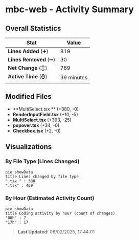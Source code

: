 # mbc-web - Activity Summary 

## Overall Statistics

| Stat                   | Value                                                             |
| ---------------------- | ----------------------------------------------------------------- |
| **Lines Added** (➕)   | 819                                          |
| **Lines Removed** (➖) | 30                                        |
| **Net Change** (↕)    | 789                |
| **Active Time** (⌚)   | 39 minutes |


## Modified Files
- **MultiSelect.tsx ** (+380, -0)
- **RenderInputField.tsx** (+10, -5)
- **MultiSelect.tsx** (+393, -25)
- **popover.tsx** (+34, -0)
- **Checkbox.tsx** (+2, -0)

## Visualizations

### By File Type (Lines Changed)

```mermaid
pie showData
title Lines changed by file type
".tsx " : 380
".tsx" : 469
```

### By Hour (Estimated Activity Count)

```mermaid
pie showData
title Coding activity by hour (count of changes)
"08h" : 7
"17h" : 17
```


> **Last Updated:** 06/02/2025, 17:44:01